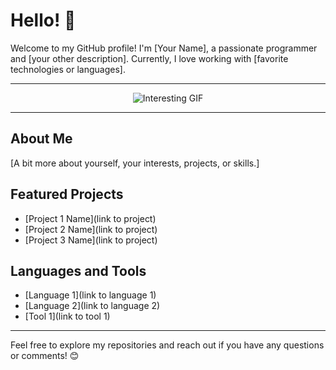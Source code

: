 # Hello! 👋

Welcome to my GitHub profile! I'm [Your Name], a passionate programmer and [your other description]. Currently, I love working with [favorite technologies or languages].

---

<div align="center">
  <img src="https://your-url.com/image.gif" alt="Interesting GIF">
</div>

---

## About Me

[A bit more about yourself, your interests, projects, or skills.]

## Featured Projects

- [Project 1 Name](link to project)
- [Project 2 Name](link to project)
- [Project 3 Name](link to project)

## Languages and Tools

- [Language 1](link to language 1)
- [Language 2](link to language 2)
- [Tool 1](link to tool 1)

---

Feel free to explore my repositories and reach out if you have any questions or comments! 😊
